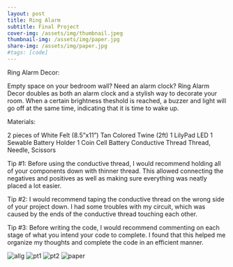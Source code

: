 ```yaml
---
layout: post
title: Ring Alarm
subtitle: Final Project
cover-img: /assets/img/thumbnail.jpeg
thumbnail-img: /assets/img/paper.jpg
share-img: /assets/img/paper.jpg
#tags: [code]
---
```


Ring Alarm Decor:

Empty space on your bedroom wall? Need an alarm clock? Ring Alarm Decor doubles as both an alarm clock and a stylish way to decorate your room. When a certain brightness theshold is reached, a buzzer and light will go off at the same time, indicating that it is time to wake up. 

Materials:

2  pieces of White Felt (8.5”x11”)
Tan Colored Twine (2ft)
1 LilyPad LED
1 Sewable Battery Holder
1 Coin Cell Battery
Conductive Thread
Thread, Needle, Scissors

Tip #1: Before using the conductive thread, I would recommend holding all of your components down with thinner thread. This allowed connecting the negatives and positives as well as making sure everything was neatly placed a lot easier.

Tip #2: I would recommend taping the conductive thread on the wrong side of your project down. I had some troubles with my circuit, which was caused by the ends of the conductive thread touching each other.

Tip #3: Before writing the code, I would recommend commenting on each stage of what you intend your code to complete. I found that this helped me organize my thoughts and complete the code in an efficient manner.

![allg](https://victoriakimm.github.io/assets/img/allg.png)
![pt1](https://victoriakimm.github.io/assets/img/pt1.png)
![pt2](https://victoriakimm.github.io/assets/img/pt2.png)
![paper](https://victoriakimm.github.io/assets/img/paper.png)
